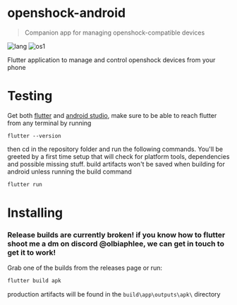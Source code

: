 # openshock-android
> Companion app for managing openshock-compatible devices
>
> 
![lang](https://img.shields.io/badge/Flutter-02569B?style=for-the-badge&logo=flutter&logoColor=white) ![os1](https://img.shields.io/badge/Android-3DDC84?style=for-the-badge&logo=android&logoColor=white)

Flutter application to manage and control openshock devices from your phone

# Testing
Get both [flutter](https://flutter.dev/) and [android studio](https://developer.android.com/studio), make sure to be able to reach flutter from any terminal by running 

`flutter --version`

then cd in the repository folder and run the following commands. You'll be greeted by a first time setup that will check for platform tools, dependencies and possible missing stuff. build artifacts won't be saved when building for android unless running the build command

```bash
flutter run
```

# Installing
### **Release builds are currently broken! if you know how to flutter shoot me a dm on discord @olbiaphlee, we can get in touch to get it to work!**
Grab one of the builds from the releases page or run:
```bash
flutter build apk
```

production artifacts will be found in the `build\app\outputs\apk\` directory
